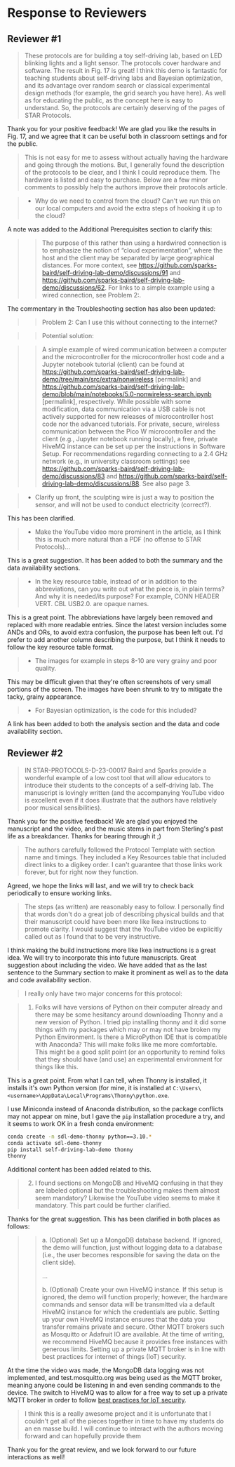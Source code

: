 # Response to Reviewers

## Reviewer #1

> These protocols are for building a toy self-driving lab, based on LED blinking lights and a light sensor. The protocols cover hardware and software.
> The result in Fig. 17 is great! I think this demo is fantastic for teaching students about self-driving labs and Bayesian optimization, and its advantage over random search or classical experimental design methods (for example, the grid search you have here). As well as for educating the public, as the concept here is easy to understand. So, the protocols are certainly deserving of the pages of STAR Protocols.

Thank you for your positive feedback! We are glad you like the results in Fig. 17, and
we agree that it can be useful both in classroom settings and for the public.

> This is not easy for me to assess without actually having the hardware and going through the motions. But, I generally found the description of the protocols to be clear, and I think I could reproduce them.
> The hardware is listed and easy to purchase.
> Below are a few minor comments to possibly help the authors improve their protocols article.

> - Why do we need to control from the cloud? Can't we run this on our local computers and avoid the extra steps of hooking it up to the cloud?

A note was added to the Additional Prerequisites section to clarify this:

> > The purpose of this rather than using a hardwired connection is to emphasize the
> > notion of “cloud experimentation”, where the host and the client may be separated by
> > large geographical distances. For more context, see
> > https://github.com/sparks-baird/self-driving-lab-demo/discussions/91 and
> > https://github.com/sparks-baird/self-driving-lab-demo/discussions/62. For links to a simple example using a wired connection, see Problem 2:.

The commentary in the Troubleshooting section has also been updated:

> > Problem 2:
> > Can I use this without connecting to the internet?

> > Potential solution:

> > A simple example of wired communication between a computer and the microcontroller for the microcontroller host code and a Jupyter notebook tutorial (client) can be found at https://github.com/sparks-baird/self-driving-lab-demo/tree/main/src/extra/nonwireless [permalink] and https://github.com/sparks-baird/self-driving-lab-demo/blob/main/notebooks/5.0-nonwireless-search.ipynb [permalink], respectively. While possible with some modification, data communication via a USB cable is not actively supported for new releases of microcontroller host code nor the advanced tutorials. For private, secure, wireless communication between the Pico W microcontroller and the client (e.g., Jupyter notebook running locally), a free, private HiveMQ instance can be set up per the instructions in Software Setup. For recommendations regarding connecting to a 2.4 GHz network (e.g., in university classroom settings) see https://github.com/sparks-baird/self-driving-lab-demo/discussions/83 and https://github.com/sparks-baird/self-driving-lab-demo/discussions/88. See also page 3.


> - Clarify up front, the sculpting wire is just a way to position the sensor, and will not be used to conduct electricity (correct?).

This has been clarified.

> - Make the YouTube video more prominent in the article, as I think this is much more natural than a PDF (no offense to STAR Protocols)...

This is a great suggestion. It has been added to both the summary and the data
availability sections.

> - In the key resource table, instead of or in addition to the abbreviations, can you write out what the piece is, in plain terms? And why it is needed/its purpose? For example, CONN HEADER VERT. CBL USB2.0. are opaque names.

This is a great point. The abbreviations have largely been removed and replaced with
more readable entries. Since the latest version includes some ANDs and ORs, to avoid
extra confusion, the purpose has been left out. I'd prefer to add another column
describing the purpose, but I
think it needs to follow the key resource table format.

> - The images for example in steps 8-10 are very grainy and poor quality.

This may be difficult given that they're often screenshots of very small portions of the
screen. The images have been shrunk to try to mitigate the tacky, grainy appearance.

> - For Bayesian optimization, is the code for this included?

A link has been added to both the analysis section and the data and code availability section.

## Reviewer #2

> IN STAR-PROTOCOLS-D-23-00017 Baird and Sparks provide a wonderful example of a low cost tool that will allow educators to introduce their students to the concepts of a self-driving lab.  The manuscript is lovingly written (and the accompanying YouTube video is excellent even if it does illustrate that the authors have relatively poor musical sensibilities).

Thank you for the positive feedback! We are glad you enjoyed the manuscript and the
video, and the music stems in part from Sterling's past life as a breakdancer. Thanks
for bearing through it ;)

> The authors carefully followed the Protocol Template with section name and timings. They included a Key Resources table that included direct links to a digikey order.  I can't guarantee that those links work forever, but for right now they function.

Agreed, we hope the links will last, and we will try to check back periodically to ensure
working links.

> The steps (as written) are reasonably easy to follow. I personally find that words don't do a great job of describing physical builds and that their manuscript could have been more like Ikea instructions to promote clarity.  I would suggest that the YouTube video be explicitly called out as I found that to be very instructive.

I think making the build instructions more like Ikea
instructions is a great idea. We will try to incorporate this into future manuscripts.
Great suggestion about including the video. We have added that as the last sentence to
the Summary section to make it prominent as well as to the data and code availability section.

> I really only have two major concerns for this protocol:

> 1. Folks will have versions of Python on their computer already and there may be some hesitancy around downloading Thonny and a new version of Python.  I tried pip installing thonny and it did some things with my packages which may or may not have broken my Python Environment.  Is there a MicroPython IDE that is compatible with Anaconda?  This will make folks like me more comfortable.  This might be a good split point (or an opportunity to remind folks that they should have (and use) an experimental environment for things like this.

This is a great point. From what I can tell, when Thonny is installed, it installs it's
own Python version (for mine, it is installed at
`C:\Users\<username>\AppData\Local\Programs\Thonny\python.exe`.

I use Miniconda instead of Anaconda distribution, so the package conflicts may not
appear on mine, but I gave the
`pip` installation procedure a try, and it seems to work OK in a fresh conda environment:
```bash
conda create -n sdl-demo-thonny python==3.10.*
conda activate sdl-demo-thonny
pip install self-driving-lab-demo thonny
thonny
```

Additional content has been added related to this.


> 2. I found sections on MongoDB and HiveMQ confusing in that they are labeled optional but the troubleshooting makes them almost seem mandatory? Likewise the YouTube video seems to make it mandatory. This part could be further clarified.

Thanks for the great suggestion. This has been clarified in both places as follows:

> > a. (Optional) Set up a MongoDB database backend. If ignored, the demo will function, just without logging data to a database (i.e., the user becomes responsible for saving the data on the client side).
> >
> > ...
> >
> > b. (Optional) Create your own HiveMQ instance. If this setup is ignored, the demo will
> > function properly; however, the hardware commands and sensor data will be transmitted
> > via a default HiveMQ instance for which the credentials are public. Setting up your
> > own HiveMQ instance ensures that the data you transfer remains private and secure.
> > Other MQTT brokers such as Mosquitto or Adafruit IO are available. At the time of
> > writing, we recommend HiveMQ because it provides free instances with generous limits. Setting up a private MQTT broker is in line with best practices for internet of things (IoT) security.


At the time the video was made, the MongoDB data logging was not implemented, and
test.mosquitto.org was being used as the MQTT broker, meaning anyone could be listening
in and even sending commands to the device. The switch to HiveMQ was to allow for a free
way to set up a private MQTT broker in order to follow [best practices for IoT security](https://iot.stackexchange.com/questions/554/is-there-any-advantage-in-encrypting-sensor-data-that-is-not-private).

> I think this is a really awesome project and it is unfortunate that I couldn't get all
> of the pieces together in time to have my students do an en masse build.  I will
> continue to interact with the authors moving forward and can hopefully provide them

Thank you for the great review, and we look forward to our future interactions as well!
